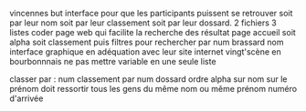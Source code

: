 vincennes 
but interface pour que les participants puissent se retrouver soit par leur nom soit par leur classement soit par leur dossard.
2 fichiers 3 listes
coder page web qui facilite la recherche des résultat
page accueil 
soit alpha soit classement
puis filtres pour rechercher par num brassard nom
interface graphique en adéquation avec leur site internet
vingt'scène en bourbonnnais
ne pas mettre variable en une seule liste


classer par :
num classement par
num dossard 
ordre alpha sur 
	nom 
	sur le prénom 
doit ressortir tous les gens du même nom ou même prénom
numéro d'arrivée

